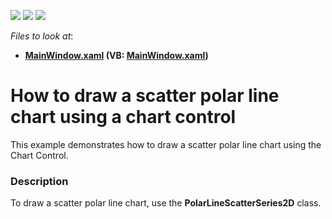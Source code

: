 <!-- default badges list -->
![](https://img.shields.io/endpoint?url=https://codecentral.devexpress.com/api/v1/VersionRange/128569834/15.1.3%2B)
[![](https://img.shields.io/badge/Open_in_DevExpress_Support_Center-FF7200?style=flat-square&logo=DevExpress&logoColor=white)](https://supportcenter.devexpress.com/ticket/details/T236091)
[![](https://img.shields.io/badge/📖_How_to_use_DevExpress_Examples-e9f6fc?style=flat-square)](https://docs.devexpress.com/GeneralInformation/403183)
<!-- default badges end -->
<!-- default file list -->
*Files to look at*:

* **[MainWindow.xaml](./CS/PolarLineScatterSeries/MainWindow.xaml) (VB: [MainWindow.xaml](./VB/PolarLineScatterSeries/MainWindow.xaml))**
<!-- default file list end -->
# How to draw a scatter polar line chart using a chart control


<p>This example demonstrates how to draw a scatter polar line chart using the Chart Control.</p>


<h3>Description</h3>

<p>To draw a scatter polar line chart, use the&nbsp;<strong>PolarLineScatterSeries2D</strong>&nbsp;class.</p>

<br/>


